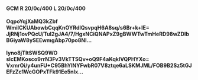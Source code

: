 #### GCM R 20/0c/400 L 20/0c/400
**OqpoYqjXaMQ3kZbf**<br/>**WmilCKUAbowbCqqKnOYRdlQsvpqH6A8sq/s6Br+k+lE=**<br/>**JjRNj1ovPQcU/Tul2gJA4/7/HgxNCiQNAPxZ9gBWWTwTmHeRD98wZDIbBGiyaW8ySEEwmgAbp70po8Nl...**<br/><br/>
**lyno8jTItSWSQ9WO**<br/>**sIcEMKosco9rrN3Fv3VkTTSQv+oQ9F4aKqklVQPHYXo=**<br/>**VxmrOi/y4unFU+C95BhYlNYFwbR07V8ztqe6aLSKMJML/FOB9B2Sz5tGJEFzZc1WcGOPxTFk91Ee5nlx...**
